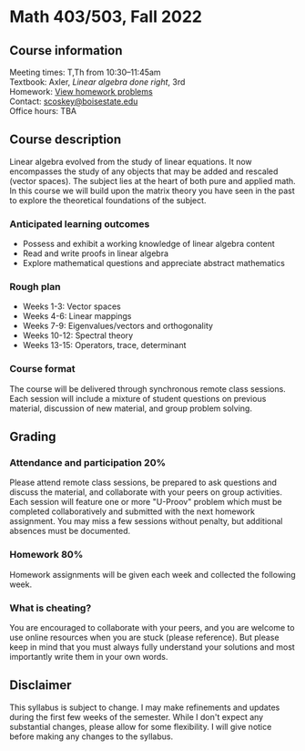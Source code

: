 # Math 403/503, Fall 2022

## Course information

Meeting times: T,Th from 10:30&ndash;11:45am  
Textbook: Axler, *Linear algebra done right*, 3rd  
Homework: [View homework problems](homework)  
Contact: scoskey@boisestate.edu  
Office hours: TBA

## Course description

Linear algebra evolved from the study of linear equations. It now encompasses the study of any objects that may be added and rescaled (vector spaces). The subject lies at the heart of both pure and applied math. In this course we will build upon the matrix theory you have seen in the past to explore the theoretical foundations of the subject.

### Anticipated learning outcomes

* Possess and exhibit a working knowledge of linear algebra content
* Read and write proofs in linear algebra
* Explore mathematical questions and appreciate abstract mathematics

### Rough plan

* Weeks 1-3: Vector spaces
* Weeks 4-6: Linear mappings
* Weeks 7-9: Eigenvalues/vectors and orthogonality
* Weeks 10-12: Spectral theory
* Weeks 13-15: Operators, trace, determinant

### Course format

The course will be delivered through synchronous remote class sessions. Each session will include a mixture of student questions on previous material, discussion of new material, and group problem solving.

## Grading

### Attendance and participation 20\%

Please attend remote class sessions, be prepared to ask questions and discuss the material, and collaborate with your peers on group activities. Each session will feature one or more "U-Proov" problem which must be completed collaboratively and submitted with the next homework assignment. You may miss a few sessions without penalty, but additional absences must be documented.

### Homework 80\%

Homework assignments will be given each week and collected the following week.

### What is cheating?

You are encouraged to collaborate with your peers, and you are welcome to use online resources when you are stuck (please reference). But please keep in mind that you must always fully understand your solutions and most importantly write them in your own words.

## Disclaimer

This syllabus is subject to change. I may make refinements and updates during the first few weeks of the semester. While I don't expect any substantial changes, please allow for some flexibility. I will give notice before making any changes to the syllabus.